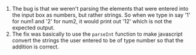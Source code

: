 1. The bug is that we weren't parsing the elements that were entered into the input box as numbers, but rather strings. So when we type in say '1' for num1 and '2' for num2, it would print out '12' which is not the expected output.
2. The fix was basically to use the `parseInt` function to make javascript convert the strings the user entered to be of type number so that the addition is correct.
